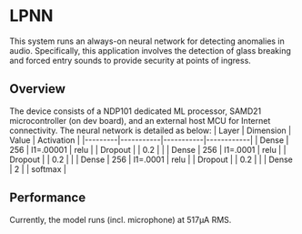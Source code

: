 # LPNN
This system runs an always-on neural network for detecting anomalies in audio. Specifically, this application involves the detection of glass breaking and forced entry sounds to provide security at points of ingress.

## Overview
The device consists of a NDP101 dedicated ML processor, SAMD21 microcontroller (on dev board), and an external host MCU for Internet connectivity. The neural network is detailed as below:
| Layer   | Dimension | Value     | Activation |
|---------|-----------|-----------|------------|
| Dense   | 256       | l1=.00001 | relu       |
| Dropout |           | 0.2       |            |
| Dense   | 256       | l1=.0001  | relu       |
| Dropout |           | 0.2       |            |
| Dense   | 256       | l1=.0001  | relu       |
| Dropout |           | 0.2       |            |
| Dense   | 2         |           | softmax    |
## Performance

Currently, the model runs (incl. microphone) at 517μA RMS.
